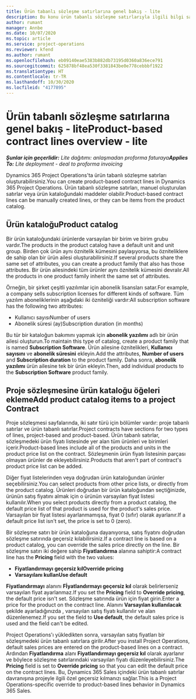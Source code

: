 ```yaml
---
title: Ürün tabanlı sözleşme satırlarına genel bakış - lite
description: Bu konu ürün tabanlı sözleşme satırlarıyla ilgili bilgi sağlar.
author: rumant
manager: Annbe
ms.date: 10/07/2020
ms.topic: article
ms.service: project-operations
ms.reviewer: kfend
ms.author: rumant
ms.openlocfilehash: eb09140eae5383b882db73195d0360a836ece791
ms.sourcegitcommit: 625878bf48ea530f3381843be0e778cebbbf1922
ms.translationtype: HT
ms.contentlocale: tr-TR
ms.lasthandoff: 10/30/2020
ms.locfileid: "4177895"
---
```

# <a name="product-based-contract-lines-overview---lite"></a><span data-ttu-id="0b0f7-103">Ürün tabanlı sözleşme satırlarına genel bakış - lite</span><span class="sxs-lookup"><span data-stu-id="0b0f7-103">Product-based contract lines overview - lite</span></span>

<span data-ttu-id="0b0f7-104">_**Şunlar için geçerlidir:** Lite dağıtımı: anlaşmadan proforma faturaya_</span><span class="sxs-lookup"><span data-stu-id="0b0f7-104">_**Applies To:** Lite deployment - deal to proforma invoicing_</span></span>

<span data-ttu-id="0b0f7-105">Dynamics 365 Project Operations'ta ürün tabanlı sözleşme satırları oluşturabilirsiniz.</span><span class="sxs-lookup"><span data-stu-id="0b0f7-105">You can create product-based contract lines in Dynamics 365 Project Operations.</span></span> <span data-ttu-id="0b0f7-106">Ürün tabanlı sözleşme satırları, manuel oluşturulan satırlar veya ürün kataloğundaki maddeler olabilir.</span><span class="sxs-lookup"><span data-stu-id="0b0f7-106">Product-based contract lines can be manually created lines, or they can be items from the product catalog.</span></span>

## <a name="product-catalog"></a><span data-ttu-id="0b0f7-107">Ürün kataloğu</span><span class="sxs-lookup"><span data-stu-id="0b0f7-107">Product catalog</span></span>

<span data-ttu-id="0b0f7-108">Bir ürün kataloğundaki ürünlerde varsayılan bir birim ve birim grubu vardır.</span><span class="sxs-lookup"><span data-stu-id="0b0f7-108">The products in the product catalog have a default unit and unit group.</span></span> <span data-ttu-id="0b0f7-109">Birden çok ürün aynı öznitelik kümesini paylaşıyorsa, bu özniteliklere de sahip olan bir ürün ailesi oluşturabilirsiniz.</span><span class="sxs-lookup"><span data-stu-id="0b0f7-109">If several products share the same set of attributes, you can create a product family that also has those attributes.</span></span> <span data-ttu-id="0b0f7-110">Bir ürün ailesindeki tüm ürünler aynı öznitelik kümesini devralır.</span><span class="sxs-lookup"><span data-stu-id="0b0f7-110">All the products in one product family inherit the same set of attributes.</span></span>

<span data-ttu-id="0b0f7-111">Örneğin, bir şirket çeşitli yazılımlar için abonelik lisansları satar.</span><span class="sxs-lookup"><span data-stu-id="0b0f7-111">For example, a company sells subscription licenses for different kinds of software.</span></span> <span data-ttu-id="0b0f7-112">Tüm yazılım aboneliklerinin aşağıdaki iki özniteliği vardır:</span><span class="sxs-lookup"><span data-stu-id="0b0f7-112">All subscription software has the following two attributes:</span></span>

- <span data-ttu-id="0b0f7-113">Kullanıcı sayısı</span><span class="sxs-lookup"><span data-stu-id="0b0f7-113">Number of users</span></span>
- <span data-ttu-id="0b0f7-114">Abonelik süresi (ay)</span><span class="sxs-lookup"><span data-stu-id="0b0f7-114">Subscription duration (in months)</span></span>

<span data-ttu-id="0b0f7-115">Bu tür bir kataloğun bakımını yapmak için **abonelik yazılımı** adlı bir ürün ailesi oluşturun.</span><span class="sxs-lookup"><span data-stu-id="0b0f7-115">To maintain this type of catalog, create a product family that is named **Subscription Software**.</span></span> <span data-ttu-id="0b0f7-116">Ürün ailesine öznitelikleri, **Kullanıcı sayısını** ve **abonelik süresini** ekleyin.</span><span class="sxs-lookup"><span data-stu-id="0b0f7-116">Add the attributes, **Number of users** and **Subscription duration** to the product family.</span></span> <span data-ttu-id="0b0f7-117">Daha sonra, **abonelik yazılımı** ürün ailesine tek bir ürün ekleyin.</span><span class="sxs-lookup"><span data-stu-id="0b0f7-117">Then, add individual products to the **Subscription Software** product family.</span></span>

## <a name="add-product-catalog-items-to-a-project-contract"></a><span data-ttu-id="0b0f7-118">Proje sözleşmesine ürün kataloğu öğeleri ekleme</span><span class="sxs-lookup"><span data-stu-id="0b0f7-118">Add product catalog items to a project Contract</span></span>

<span data-ttu-id="0b0f7-119">Proje sözleşmesi sayfalarında, iki satır türü için bölümler vardır: proje tabanlı satırlar ve ürün tabanlı satırlar.</span><span class="sxs-lookup"><span data-stu-id="0b0f7-119">Project contracts have sections for two types of lines, project-based and product-based.</span></span> <span data-ttu-id="0b0f7-120">Ürün tabanlı satırlar, sözleşmedeki ürün fiyatı listesinde yer alan tüm ürünleri ve birimleri içerir.</span><span class="sxs-lookup"><span data-stu-id="0b0f7-120">Product-based lines include all of the products and units in the product price list on the contract.</span></span> <span data-ttu-id="0b0f7-121">Sözleşmenin ürün fiyatı listesinin parçası olmayan ürünler de ekleyebilirsiniz.</span><span class="sxs-lookup"><span data-stu-id="0b0f7-121">Products that aren't part of contract's product price list can be added.</span></span>

<span data-ttu-id="0b0f7-122">Diğer fiyat listelerinden veya doğrudan ürün kataloğundan ürünler seçebilirsiniz.</span><span class="sxs-lookup"><span data-stu-id="0b0f7-122">You can select products from other price lists, or directly from the product catalog.</span></span> <span data-ttu-id="0b0f7-123">Ürünleri doğrudan bir ürün kataloğundan seçtiğinizde, ürünün satış fiyatını almak için o ürünün varsayılan fiyat listesi kullanılır.</span><span class="sxs-lookup"><span data-stu-id="0b0f7-123">When you select products directly from a product catalog, the default price list of that product is used for the product's sales price.</span></span> <span data-ttu-id="0b0f7-124">Varsayılan bir fiyat listesi ayarlanmamışsa, fiyat 0 (sıfır) olarak ayarlanır.</span><span class="sxs-lookup"><span data-stu-id="0b0f7-124">If a default price list isn't set, the price is set to 0 (zero).</span></span>

<span data-ttu-id="0b0f7-125">Bir sözleşme satırı bir ürün kataloğuna dayanıyorsa, satış fiyatını doğrudan sözleşme satırında geçersiz kılabilirsiniz.</span><span class="sxs-lookup"><span data-stu-id="0b0f7-125">If a contract line is based on a product catalog, you can override the sales price directly on the line.</span></span> <span data-ttu-id="0b0f7-126">Bir sözleşme satırı iki değere sahip **Fiyatlandırma** alanına sahiptir:</span><span class="sxs-lookup"><span data-stu-id="0b0f7-126">A contract line has the **Pricing** field with the two values:</span></span>

- <span data-ttu-id="0b0f7-127">**Fiyatlandırmayı geçersiz kıl**</span><span class="sxs-lookup"><span data-stu-id="0b0f7-127">**Override pricing**</span></span>
- <span data-ttu-id="0b0f7-128">**Varsayılanı kullan**</span><span class="sxs-lookup"><span data-stu-id="0b0f7-128">**Use default**</span></span>

<span data-ttu-id="0b0f7-129">**Fiyatlandırmayı** alanını **Fİyatlandırmayı geçersiz kıl** olarak belirlerseniz varsayılan fiyat ayarlanmaz.</span><span class="sxs-lookup"><span data-stu-id="0b0f7-129">If you set the **Pricing** field to **Override pricing**, the default price isn't set.</span></span> <span data-ttu-id="0b0f7-130">Sözleşme satırında ürün için fiyat girin.</span><span class="sxs-lookup"><span data-stu-id="0b0f7-130">Enter a price for the product on the contract line.</span></span> <span data-ttu-id="0b0f7-131">Alanını **Varsayılan kullanılacak** şekilde ayarladığınızda , varsayılan satış fiyatı kullanılır ve alan düzenlenemez.</span><span class="sxs-lookup"><span data-stu-id="0b0f7-131">If you set the field to **Use default**, the default sales price is used and the field can't be edited.</span></span>

<span data-ttu-id="0b0f7-132">Project Operations'ı yükledikten sonra, varsayılan satış fiyatları bir sözleşmedeki ürün tabanlı satırlara girilir.</span><span class="sxs-lookup"><span data-stu-id="0b0f7-132">After you install Project Operations, default sales prices are entered on the product-based lines on a contract.</span></span> <span data-ttu-id="0b0f7-133">Ardından **Fiyatlandırma** alanı **Fiyatlandırmayı geçersiz kıl** olarak ayarlanır ve böylece sözleşme satırlarındaki varsayılan fiyatı düzenleyebilirsiniz.</span><span class="sxs-lookup"><span data-stu-id="0b0f7-133">The **Pricing** field is set to **Override pricing** so that you can edit the default price on the contract lines.</span></span> <span data-ttu-id="0b0f7-134">Bu, Dynamics 365 Sales içindeki ürün tabanlı satırlar davranışına projeyle ilgili özel geçersiz kılmanızı sağlar.</span><span class="sxs-lookup"><span data-stu-id="0b0f7-134">This is a Project Operations-specific override to product-based lines behavior in Dynamics 365 Sales.</span></span>
